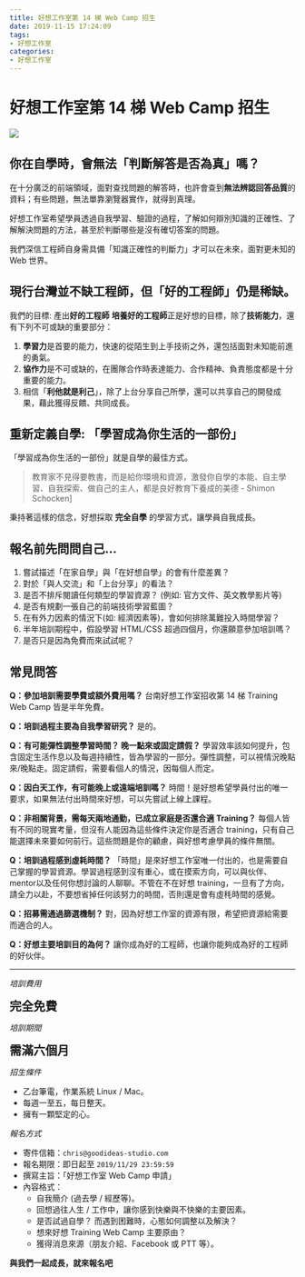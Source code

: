 ```yaml
---
title: 好想工作室第 14 梯 Web Camp 招生
date: 2019-11-15 17:24:09
tags: 
- 好想工作室
categories: 
- 好想工作室
---
```


# 好想工作室第 14 梯 Web Camp 招生

![](https://i.imgur.com/2706gfw.png)

## 你在自學時，會無法「判斷解答是否為真」嗎？

在十分廣泛的前端領域，面對查找問題的解答時，也許會查到**無法辨認回答品質**的資料；有些問題，無法單靠瀏覽器實作，就得到真理。

好想工作室希望學員透過自我學習、驗證的過程，了解如何辯別知識的正確性、了解解決問題的方法，甚至於判斷哪些是沒有確切答案的問題。

我們深信工程師自身需具備「知識正確性的判斷力」才可以在未來，面對更未知的 Web 世界。

<!-- ![](https://i.imgur.com/OTX5WpW.jpg =500x) -->

## 現行台灣並不缺工程師，但「好的工程師」仍是稀缺。

我們的目標: 產出**好的工程師**
**培養好的工程師**正是好想的目標，除了**技術能力**，還有下列不可或缺的重要部分：

1. **學習力**是首要的能力，快速的從陌生到上手技術之外，還包括面對未知能前進的勇氣。
2. **協作力**是不可或缺的，在團隊合作時表達能力、合作精神、負責態度都是十分重要的能力。
3. 相信「**利他就是利己**」，除了上台分享自己所學，還可以共享自己的開發成果，藉此獲得反饋、共同成長。

## 重新定義自學: 「學習成為你生活的一部份」

「學習成為你生活的一部份」就是自學的最佳方式。

> 教育家不見得要教書，而是給你環境和資源，激發你自學的本能、自主學習、自我探索、做自己的主人，都是良好教育下養成的美德 - Shimon Schocken]

秉持著這樣的信念，好想採取 **完全自學** 的學習方式，讓學員自我成長。


## 報名前先問問自己...

1. 嘗試描述「在家自學」與「在好想自學」的會有什麼差異？
2. 對於「與人交流」和「上台分享」的看法？
3. 是否不排斥閱讀任何類型的學習資源？ (例如: 官方文件、英文教學影片等)
4. 是否有規劃一張自己的前端技術學習藍圖？
5. 在有外力因素的情況下(如: 經濟因素等)，會如何排除萬難投入時間學習？ 
6. 半年培訓期程中，假設學習 HTML/CSS 超過四個月，你還願意參加培訓嗎？
7. 是否只是因為免費而來試試呢？

<!-- ---

學長姐的想法

--- -->

## 常見問答

**Q：參加培訓需要學費或額外費用嗎？**
台南好想工作室招收第 14 梯 Training Web Camp 皆是半年免費。

**Q：培訓過程主要為自我學習研究？**
是的。

**Q：有可能彈性調整學習時間？ 晚一點來或固定請假？**
學習效率該如何提升，包含固定生活作息以及每週持續性，皆為學習的一部分。彈性調整，可以視情況晚點來/晚點走。固定請假，需要看個人的情況，因每個人而定。

**Q：因白天工作，有可能晚上或遠端培訓嗎？**
時間！是好想希望學員付出的唯一要求，如果無法付出時間來好想，可以先嘗試上線上課程。

**Q：非相關背景，需每天兩地通勤，已成立家庭是否還合適 Training？**
每個人皆有不同的現實考量，但沒有人能因為這些條件決定你是否適合 training，只有自己能選擇未來要如何前行。這些問題是你的顧慮，與好想考慮學員的條件無關。

**Q：培訓過程感到虛耗時間？** 
「時間」是來好想工作室唯一付出的，也是需要自己掌握的學習資源。學習過程感到沒有重心，或在摸索方向，可以與伙伴、mentor以及任何你想討論的人聊聊。不管在不在好想 training，一旦有了方向，請全力以赴，不要想省掉任何該努力的時間，否則還是會有虛秏時間的感覺。

**Q：招募需通過篩選機制？**
對，因為好想工作室的資源有限，希望把資源給需要而適合的人。

**Q：好想主要培訓目的為何？**
讓你成為好的工程師，也讓你能夠成為好的工程師的好伙伴。


---

<style>

.point {
  font-size: 1.5em;
  font-weight: bold;
}

</style>

*培訓費用*

<span class="point">完全免費</span>

*培訓期間*

<span class="point">需滿六個月</span>

*招生條件*

- 乙台筆電，作業系統 Linux / Mac。
- 每週一至五，每日整天。
- 擁有一顆堅定的心。

*報名方式*

- 寄件信箱：`chris@goodideas-studio.com`
- 報名期限：即日起至 `2019/11/29 23:59:59`
- 撰寫主旨：「好想工作室 Web Camp 申請」
- 內容格式：
  - 自我簡介 (過去學 / 經歷等)。
  - 回想過往人生 / 工作中，讓你感到快樂與不快樂的主要因素。
  - 是否試過自學？ 而遇到困難時，心態如何調整以及解決？
  - 想來好想 Training Web Camp 主要原由？
  - 獲得消息來源（朋友介紹、Facebook 或 PTT 等）。

**與我們一起成長，就來報名吧**

<!-- 
11/4 招生文初稿
11/8 招生文完稿
11/11-13 好想內部校稿修正
11/15 對外招生發文
11/18-29 投履歷和過濾履歷時間
12/2 開始面試
1/2 新學員加入 -->

<!-- 十題題目

1. 招生文信箱機制 - Chris 收信
2. 預約開始時間、結束時間 - Chris 
    * 面試時間
3. Chris 情況是否要寫在招生文，以免誤會。
4. QA 提問確認 
    * 一個人各自寫 3-5 題
6. 強調自主學習
7. 使用學習情境敘述
8. 行銷業務，先敘述價值觀，再來販售產品
9. 自學兩個月的條件下修，改正成有過自學並且有收穫
10. 找一個負責分配面試的人，也負責找學弟妹面試
    * 找學弟妹
    * Chris 會參與
11. Q: 我自學好久都學不會？我可以來嗎？ 
12. A: 自學過程中會有從規範查詢探索真相的過程。
13. 可以敘述學習過程，但是不會敘述學習的具體方式，不適合揭露。
14. Q: 如果切版的時間會超過 2/3 ，你還可以接受來 training 嗎？
15. Q: 我可以一開始就寫 JS 嗎？A: 我們會希望你從切版開始，如果你覺得切版可以，那你應該去證明這一件事情。
16. Q: 可以邊學 CSS/HTML 一邊學 JS 嗎？A: 心無雜念，最快。
17. 學習不挑食，嘗試去挑戰你所沒有見過的東西，磨出你所認為的答案。
18. Q: 是否固定都需要分享，有課程？
19. Q: 半年後機制？ 轉職？ 收費？ 如未滿六個月離開是否需付費？ -->


<!-- > ==修改標題，精簡化== -->

<!-- > 教育家不見得要教書，而是給你環境和資源，激發你自學的本能、自主學習、自我探索、做自己的主人，都是良好教育下養成的美德 - [Shimon Schocken](https://www.ted.com/talks/shimon_schocken_the_self_organizing_computer_course？language=zh-tw) -->

<!-- 讓你自學的最佳方式，就是讓學習成為你生活的一部份。 -->

<!-- ## 好想為什麼 Training 呢？

Training 至今已然五個年頭，好想關注於未來前端技術的改變浪潮，在看見南部資訊人才難尋時，Howard 決定趁此機會自己培訓工程師，在遇到迷茫時給予學員正確的學習方向、鼓勵學員相互分享成長，降低學習的迷茫與孤獨感，藉此將優良的學習氛圍一點一滴深入大家的心中。 -->
